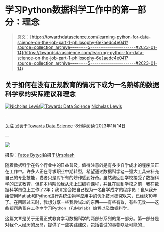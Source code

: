 # 学习Python数据科学工作中的第一部分：理念

> 原文：[https://towardsdatascience.com/learning-python-for-data-science-on-the-job-part-1-philosophy-6e2aedc4e041?source=collection_archive---------5-----------------------#2023-01-14](https://towardsdatascience.com/learning-python-for-data-science-on-the-job-part-1-philosophy-6e2aedc4e041?source=collection_archive---------5-----------------------#2023-01-14)

## 关于如何在没有正规教育的情况下成为一名熟练的数据科学家的实际建议和理念

[](https://nrlewis929.medium.com/?source=post_page-----6e2aedc4e041--------------------------------)[![Nicholas Lewis](../Images/e1a473d6da5f4ae1cc569f30b08acde3.png)](https://nrlewis929.medium.com/?source=post_page-----6e2aedc4e041--------------------------------)[](https://towardsdatascience.com/?source=post_page-----6e2aedc4e041--------------------------------)[![Towards Data Science](../Images/a6ff2676ffcc0c7aad8aaf1d79379785.png)](https://towardsdatascience.com/?source=post_page-----6e2aedc4e041--------------------------------) [Nicholas Lewis](https://nrlewis929.medium.com/?source=post_page-----6e2aedc4e041--------------------------------)

·

[关注](https://medium.com/m/signin?actionUrl=https%3A%2F%2Fmedium.com%2F_%2Fsubscribe%2Fuser%2Fa4cd35f7b702&operation=register&redirect=https%3A%2F%2Ftowardsdatascience.com%2Flearning-python-for-data-science-on-the-job-part-1-philosophy-6e2aedc4e041&user=Nicholas+Lewis&userId=a4cd35f7b702&source=post_page-a4cd35f7b702----6e2aedc4e041---------------------post_header-----------) 发表于[Towards Data Science](https://towardsdatascience.com/?source=post_page-----6e2aedc4e041--------------------------------) ·8分钟阅读·2023年1月14日[](https://medium.com/m/signin?actionUrl=https%3A%2F%2Fmedium.com%2F_%2Fvote%2Ftowards-data-science%2F6e2aedc4e041&operation=register&redirect=https%3A%2F%2Ftowardsdatascience.com%2Flearning-python-for-data-science-on-the-job-part-1-philosophy-6e2aedc4e041&user=Nicholas+Lewis&userId=a4cd35f7b702&source=-----6e2aedc4e041---------------------clap_footer-----------)

--

[](https://medium.com/m/signin?actionUrl=https%3A%2F%2Fmedium.com%2F_%2Fbookmark%2Fp%2F6e2aedc4e041&operation=register&redirect=https%3A%2F%2Ftowardsdatascience.com%2Flearning-python-for-data-science-on-the-job-part-1-philosophy-6e2aedc4e041&source=-----6e2aedc4e041---------------------bookmark_footer-----------)![](../Images/f6156bd577abc49b42723a0ea50db58b.png)

摄影：[Fatos Bytyqi](https://unsplash.com/@fatosi?utm_source=medium&utm_medium=referral)拍摄于[Unsplash](https://unsplash.com/?utm_source=medium&utm_medium=referral)

随着数据科学在各个行业中的日益普及，值得注意的是有多少自学成才的程序员正在工作中。许多人正在寻求职业中期转型，希望通过数据科学这一强大工具来补充自己的专业技能，或者只是对所有的炒作感到好奇。虽然我回到学校接受了数据科学的正式教育，但在本科阶段我从未上过编程课程，并且在回到学校之前，我在数据科学岗位上工作了2年；我肯定会把自己视为一名自学成才的程序员！自从我开始使用Matlab和Python进行系统生物学应用中的优化技术研究以来，已经快10年了。在回顾过去时，我想分享一些我尝试过的东西——有些有效，有些无效——这些都帮助我在工作中学习Python（和Matlab）编程以及数据科学。

这篇文章是关于无需正式教育学习数据科学的两部分系列的第一部分。第一部分是对我个人经历的反思，提供了一些实践建议，包括尝试的事物以及可能的…
